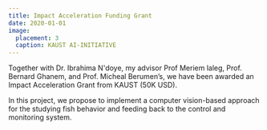 ```yaml
---
title: Impact Acceleration Funding Grant
date: 2020-01-01
image:
  placement: 3
  caption: KAUST AI-INITIATIVE
---
```

Together with Dr. Ibrahima N'doye, my advisor Prof Meriem laleg,  Prof. Bernard Ghanem, and  Prof. Micheal Berumen’s,   we have been awarded an Impact Acceleration Grant from KAUST (50K USD).

In this project, we propose to implement a computer vision-based approach for the studying fish behavior and feeding back to the control and monitoring system.
